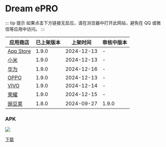 # Dream ePRO <Badge type="tip" text="1.9.0" />

::: tip 提示
如果点击下方链接无反应，请在浏览器中打开此网站，避免在 QQ 或微信等应用中访问。
:::

| 应用商店 | 已上架版本 | 上架时间 | 审核中版本 |
| --- | --- | --- | --- |
| [App Store](https://apps.apple.com/cn/app/dream-epro/id1584312399) | 1.9.0 | 2024-12-13 | - |
| [小米](https://app.mi.com/details?id=com.clinflash.epro.luoxin) | 1.9.0 | 2024-12-13 | - |
| [华为](https://appgallery.huawei.com/app/C104698125) | 1.9.0 | 2024-12-16 | - |
| [OPPO](https://app.cdo.oppomobile.com/home/detail?app_id=30672361) | 1.9.0 | 2024-12-13 | - |
| [VIVO](https://h5coml.vivo.com.cn/h5coml/appdetail_h5/browser_v2/index.html?appId=3335933) | 1.9.0 | 2024-12-14 | - |
| [荣耀](https://appmarket-h5.cloud.honor.com/h5/share/latest/index.html?shareId=1868482113379164160) | 1.9.0 | 2024-12-15 | - |
| [豌豆荚](https://www.wandoujia.com/apps/8304440) | 1.8.0 | 2024-09-27 | 1.9.0 |

### APK

![](https://api.qrserver.com/v1/create-qr-code/?data=https://ecoa-test.clinflash.net/dl/dream-epro-release.apk)

[下载](https://ecoa-test.clinflash.net/dl/dream-epro-release.apk)

